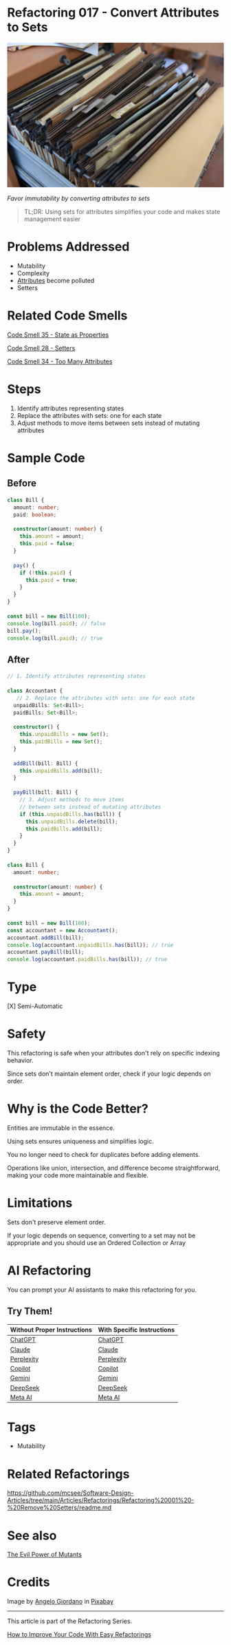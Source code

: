 # Refactoring 017 - Convert Attributes to Sets

![Refactoring 017 - Convert Attributes to Sets](Refactoring%20017%20-%20Convert%20Attributes%20to%20Sets.jpg)

*Favor immutability by converting attributes to sets*

> TL;DR: Using sets for attributes simplifies your code and makes state management easier

# Problems Addressed

- Mutability 
- Complexity
- [Attributes](https://github.com/mcsee/Software-Design-Articles/tree/main/Articles/Code%20Smells/Code%20Smell%2034%20-%20Too%20Many%20Attributes/readme.md) become polluted  
- Setters  

# Related Code Smells

[Code Smell 35 - State as Properties](https://github.com/mcsee/Software-Design-Articles/tree/main/Articles/Code%20Smells/Code%20Smell%2035%20-%20State%20as%20Properties/readme.md)

[Code Smell 28 - Setters](https://github.com/mcsee/Software-Design-Articles/tree/main/Articles/Code%20Smells/Code%20Smell%2028%20-%20Setters/readme.md)

[Code Smell 34 - Too Many Attributes](https://github.com/mcsee/Software-Design-Articles/tree/main/Articles/Code%20Smells/Code%20Smell%2034%20-%20Too%20Many%20Attributes/readme.md)

# Steps

1. Identify attributes representing states
2. Replace the attributes with sets: one for each state
3. Adjust methods to move items between sets instead of mutating attributes

# Sample Code

## Before

<!-- [Gist Url](https://gist.github.com/mcsee/18b119021e9a5c4e2340a72a0bd12978) -->

```typescript
class Bill {
  amount: number;
  paid: boolean;

  constructor(amount: number) {
    this.amount = amount;
    this.paid = false;
  }

  pay() {
    if (!this.paid) {
      this.paid = true;
    }
  }
}

const bill = new Bill(100);
console.log(bill.paid); // false
bill.pay();
console.log(bill.paid); // true
```

## After

<!-- [Gist Url](https://gist.github.com/mcsee/f05f0411564b9a39697ebfa848e46995) -->

```typescript
// 1. Identify attributes representing states

class Accountant {  
   // 2. Replace the attributes with sets: one for each state
  unpaidBills: Set<Bill>;
  paidBills: Set<Bill>;

  constructor() {
    this.unpaidBills = new Set();
    this.paidBills = new Set();
  }

  addBill(bill: Bill) {
    this.unpaidBills.add(bill);
  }

  payBill(bill: Bill) {    
    // 3. Adjust methods to move items
    // between sets instead of mutating attributes
    if (this.unpaidBills.has(bill)) {
      this.unpaidBills.delete(bill);
      this.paidBills.add(bill);
    }
  }
}

class Bill {
  amount: number;

  constructor(amount: number) {
    this.amount = amount;
  }
}

const bill = new Bill(100);
const accountant = new Accountant();
accountant.addBill(bill);
console.log(accountant.unpaidBills.has(bill)); // true
accountant.payBill(bill);
console.log(accountant.paidBills.has(bill)); // true
```

# Type

[X] Semi-Automatic

# Safety

This refactoring is safe when your attributes don't rely on specific indexing behavior.

Since sets don't maintain element order, check if your logic depends on order.

# Why is the Code Better?

Entities are immutable in the essence.

Using sets ensures uniqueness and simplifies logic.

You no longer need to check for duplicates before adding elements.

Operations like union, intersection, and difference become straightforward, making your code more maintainable and flexible.

# Limitations

Sets don't preserve element order.

If your logic depends on sequence, converting to a set may not be appropriate and you should use an Ordered Collection or Array

# AI Refactoring

You can prompt your AI assistants to make this refactoring for you.

## Try Them!     

| Without Proper Instructions    | With Specific Instructions |
| -------- | ------- |
| [ChatGPT](https://chat.openai.com/?q=Correct+and+explain+this+code%3A+%60%60%60typescript%0D%0Aclass+Bill+%7B%0A++amount%3A+number%3B%0A++paid%3A+boolean%3B%0A%0A++constructor%28amount%3A+number%29+%7B%0A++++this.amount+%3D+amount%3B%0A++++this.paid+%3D+false%3B%0A++%7D%0A%0A++pay%28%29+%7B%0A++++if+%28%21this.paid%29+%7B%0A++++++this.paid+%3D+true%3B%0A++++%7D%0A++%7D%0A%7D%0A%0Aconst+bill+%3D+new+Bill%28100%29%3B%0Aconsole.log%28bill.paid%29%3B+%2F%2F+false%0Abill.pay%28%29%3B%0Aconsole.log%28bill.paid%29%3B+%2F%2F+true%0D%0A%60%60%60) | [ChatGPT](https://chat.openai.com/?q=Convert+internal+attributes+to+external+sets+usage%3A+%60%60%60typescript%0D%0Aclass+Bill+%7B%0A++amount%3A+number%3B%0A++paid%3A+boolean%3B%0A%0A++constructor%28amount%3A+number%29+%7B%0A++++this.amount+%3D+amount%3B%0A++++this.paid+%3D+false%3B%0A++%7D%0A%0A++pay%28%29+%7B%0A++++if+%28%21this.paid%29+%7B%0A++++++this.paid+%3D+true%3B%0A++++%7D%0A++%7D%0A%7D%0A%0Aconst+bill+%3D+new+Bill%28100%29%3B%0Aconsole.log%28bill.paid%29%3B+%2F%2F+false%0Abill.pay%28%29%3B%0Aconsole.log%28bill.paid%29%3B+%2F%2F+true%0D%0A%60%60%60) |
| [Claude](https://claude.ai/new?q=Correct+and+explain+this+code%3A+%60%60%60typescript%0D%0Aclass+Bill+%7B%0A++amount%3A+number%3B%0A++paid%3A+boolean%3B%0A%0A++constructor%28amount%3A+number%29+%7B%0A++++this.amount+%3D+amount%3B%0A++++this.paid+%3D+false%3B%0A++%7D%0A%0A++pay%28%29+%7B%0A++++if+%28%21this.paid%29+%7B%0A++++++this.paid+%3D+true%3B%0A++++%7D%0A++%7D%0A%7D%0A%0Aconst+bill+%3D+new+Bill%28100%29%3B%0Aconsole.log%28bill.paid%29%3B+%2F%2F+false%0Abill.pay%28%29%3B%0Aconsole.log%28bill.paid%29%3B+%2F%2F+true%0D%0A%60%60%60) | [Claude](https://claude.ai/new?q=Convert+internal+attributes+to+external+sets+usage%3A+%60%60%60typescript%0D%0Aclass+Bill+%7B%0A++amount%3A+number%3B%0A++paid%3A+boolean%3B%0A%0A++constructor%28amount%3A+number%29+%7B%0A++++this.amount+%3D+amount%3B%0A++++this.paid+%3D+false%3B%0A++%7D%0A%0A++pay%28%29+%7B%0A++++if+%28%21this.paid%29+%7B%0A++++++this.paid+%3D+true%3B%0A++++%7D%0A++%7D%0A%7D%0A%0Aconst+bill+%3D+new+Bill%28100%29%3B%0Aconsole.log%28bill.paid%29%3B+%2F%2F+false%0Abill.pay%28%29%3B%0Aconsole.log%28bill.paid%29%3B+%2F%2F+true%0D%0A%60%60%60) |
| [Perplexity](https://www.perplexity.ai/?q=Correct+and+explain+this+code%3A+%60%60%60typescript%0D%0Aclass+Bill+%7B%0A++amount%3A+number%3B%0A++paid%3A+boolean%3B%0A%0A++constructor%28amount%3A+number%29+%7B%0A++++this.amount+%3D+amount%3B%0A++++this.paid+%3D+false%3B%0A++%7D%0A%0A++pay%28%29+%7B%0A++++if+%28%21this.paid%29+%7B%0A++++++this.paid+%3D+true%3B%0A++++%7D%0A++%7D%0A%7D%0A%0Aconst+bill+%3D+new+Bill%28100%29%3B%0Aconsole.log%28bill.paid%29%3B+%2F%2F+false%0Abill.pay%28%29%3B%0Aconsole.log%28bill.paid%29%3B+%2F%2F+true%0D%0A%60%60%60) | [Perplexity](https://www.perplexity.ai/?q=Convert+internal+attributes+to+external+sets+usage%3A+%60%60%60typescript%0D%0Aclass+Bill+%7B%0A++amount%3A+number%3B%0A++paid%3A+boolean%3B%0A%0A++constructor%28amount%3A+number%29+%7B%0A++++this.amount+%3D+amount%3B%0A++++this.paid+%3D+false%3B%0A++%7D%0A%0A++pay%28%29+%7B%0A++++if+%28%21this.paid%29+%7B%0A++++++this.paid+%3D+true%3B%0A++++%7D%0A++%7D%0A%7D%0A%0Aconst+bill+%3D+new+Bill%28100%29%3B%0Aconsole.log%28bill.paid%29%3B+%2F%2F+false%0Abill.pay%28%29%3B%0Aconsole.log%28bill.paid%29%3B+%2F%2F+true%0D%0A%60%60%60) |
| [Copilot](https://www.bing.com/chat?showconv=1&sendquery=1&q=Correct+and+explain+this+code%3A+%60%60%60typescript%0D%0Aclass+Bill+%7B%0A++amount%3A+number%3B%0A++paid%3A+boolean%3B%0A%0A++constructor%28amount%3A+number%29+%7B%0A++++this.amount+%3D+amount%3B%0A++++this.paid+%3D+false%3B%0A++%7D%0A%0A++pay%28%29+%7B%0A++++if+%28%21this.paid%29+%7B%0A++++++this.paid+%3D+true%3B%0A++++%7D%0A++%7D%0A%7D%0A%0Aconst+bill+%3D+new+Bill%28100%29%3B%0Aconsole.log%28bill.paid%29%3B+%2F%2F+false%0Abill.pay%28%29%3B%0Aconsole.log%28bill.paid%29%3B+%2F%2F+true%0D%0A%60%60%60) | [Copilot](https://www.bing.com/chat?showconv=1&sendquery=1&q=Convert+internal+attributes+to+external+sets+usage%3A+%60%60%60typescript%0D%0Aclass+Bill+%7B%0A++amount%3A+number%3B%0A++paid%3A+boolean%3B%0A%0A++constructor%28amount%3A+number%29+%7B%0A++++this.amount+%3D+amount%3B%0A++++this.paid+%3D+false%3B%0A++%7D%0A%0A++pay%28%29+%7B%0A++++if+%28%21this.paid%29+%7B%0A++++++this.paid+%3D+true%3B%0A++++%7D%0A++%7D%0A%7D%0A%0Aconst+bill+%3D+new+Bill%28100%29%3B%0Aconsole.log%28bill.paid%29%3B+%2F%2F+false%0Abill.pay%28%29%3B%0Aconsole.log%28bill.paid%29%3B+%2F%2F+true%0D%0A%60%60%60) |
| [Gemini](https://gemini.google.com/?q=Correct+and+explain+this+code%3A+%60%60%60typescript%0D%0Aclass+Bill+%7B%0A++amount%3A+number%3B%0A++paid%3A+boolean%3B%0A%0A++constructor%28amount%3A+number%29+%7B%0A++++this.amount+%3D+amount%3B%0A++++this.paid+%3D+false%3B%0A++%7D%0A%0A++pay%28%29+%7B%0A++++if+%28%21this.paid%29+%7B%0A++++++this.paid+%3D+true%3B%0A++++%7D%0A++%7D%0A%7D%0A%0Aconst+bill+%3D+new+Bill%28100%29%3B%0Aconsole.log%28bill.paid%29%3B+%2F%2F+false%0Abill.pay%28%29%3B%0Aconsole.log%28bill.paid%29%3B+%2F%2F+true%0D%0A%60%60%60) | [Gemini](https://gemini.google.com/?q=Convert+internal+attributes+to+external+sets+usage%3A+%60%60%60typescript%0D%0Aclass+Bill+%7B%0A++amount%3A+number%3B%0A++paid%3A+boolean%3B%0A%0A++constructor%28amount%3A+number%29+%7B%0A++++this.amount+%3D+amount%3B%0A++++this.paid+%3D+false%3B%0A++%7D%0A%0A++pay%28%29+%7B%0A++++if+%28%21this.paid%29+%7B%0A++++++this.paid+%3D+true%3B%0A++++%7D%0A++%7D%0A%7D%0A%0Aconst+bill+%3D+new+Bill%28100%29%3B%0Aconsole.log%28bill.paid%29%3B+%2F%2F+false%0Abill.pay%28%29%3B%0Aconsole.log%28bill.paid%29%3B+%2F%2F+true%0D%0A%60%60%60) | 
| [DeepSeek](https://chat.deepseek.com/?q=Correct+and+explain+this+code%3A+%60%60%60typescript%0D%0Aclass+Bill+%7B%0A++amount%3A+number%3B%0A++paid%3A+boolean%3B%0A%0A++constructor%28amount%3A+number%29+%7B%0A++++this.amount+%3D+amount%3B%0A++++this.paid+%3D+false%3B%0A++%7D%0A%0A++pay%28%29+%7B%0A++++if+%28%21this.paid%29+%7B%0A++++++this.paid+%3D+true%3B%0A++++%7D%0A++%7D%0A%7D%0A%0Aconst+bill+%3D+new+Bill%28100%29%3B%0Aconsole.log%28bill.paid%29%3B+%2F%2F+false%0Abill.pay%28%29%3B%0Aconsole.log%28bill.paid%29%3B+%2F%2F+true%0D%0A%60%60%60) | [DeepSeek](https://chat.deepseek.com/?q=Convert+internal+attributes+to+external+sets+usage%3A+%60%60%60typescript%0D%0Aclass+Bill+%7B%0A++amount%3A+number%3B%0A++paid%3A+boolean%3B%0A%0A++constructor%28amount%3A+number%29+%7B%0A++++this.amount+%3D+amount%3B%0A++++this.paid+%3D+false%3B%0A++%7D%0A%0A++pay%28%29+%7B%0A++++if+%28%21this.paid%29+%7B%0A++++++this.paid+%3D+true%3B%0A++++%7D%0A++%7D%0A%7D%0A%0Aconst+bill+%3D+new+Bill%28100%29%3B%0Aconsole.log%28bill.paid%29%3B+%2F%2F+false%0Abill.pay%28%29%3B%0Aconsole.log%28bill.paid%29%3B+%2F%2F+true%0D%0A%60%60%60) | 
| [Meta AI](https://www.meta.ai/chat?q=Correct+and+explain+this+code%3A+%60%60%60typescript%0D%0Aclass+Bill+%7B%0A++amount%3A+number%3B%0A++paid%3A+boolean%3B%0A%0A++constructor%28amount%3A+number%29+%7B%0A++++this.amount+%3D+amount%3B%0A++++this.paid+%3D+false%3B%0A++%7D%0A%0A++pay%28%29+%7B%0A++++if+%28%21this.paid%29+%7B%0A++++++this.paid+%3D+true%3B%0A++++%7D%0A++%7D%0A%7D%0A%0Aconst+bill+%3D+new+Bill%28100%29%3B%0Aconsole.log%28bill.paid%29%3B+%2F%2F+false%0Abill.pay%28%29%3B%0Aconsole.log%28bill.paid%29%3B+%2F%2F+true%0D%0A%60%60%60) | [Meta AI](https://www.meta.ai/?q=Convert+internal+attributes+to+external+sets+usage%3A+%60%60%60typescript%0D%0Aclass+Bill+%7B%0A++amount%3A+number%3B%0A++paid%3A+boolean%3B%0A%0A++constructor%28amount%3A+number%29+%7B%0A++++this.amount+%3D+amount%3B%0A++++this.paid+%3D+false%3B%0A++%7D%0A%0A++pay%28%29+%7B%0A++++if+%28%21this.paid%29+%7B%0A++++++this.paid+%3D+true%3B%0A++++%7D%0A++%7D%0A%7D%0A%0Aconst+bill+%3D+new+Bill%28100%29%3B%0Aconsole.log%28bill.paid%29%3B+%2F%2F+false%0Abill.pay%28%29%3B%0Aconsole.log%28bill.paid%29%3B+%2F%2F+true%0D%0A%60%60%60) |   

# Tags

- Mutability

# Related Refactorings

https://github.com/mcsee/Software-Design-Articles/tree/main/Articles/Refactorings/Refactoring%20001%20-%20Remove%20Setters/readme.md

# See also

[The Evil Power of Mutants](https://github.com/mcsee/Software-Design-Articles/tree/main/Articles/Theory/The%20Evil%20Power%20of%20Mutants/readme.md)

# Credits

Image by [Angelo Giordano](https://pixabay.com/users/angelo_giordano-753934/) in [Pixabay](https://pixabay.com/)

* * * 

This article is part of the Refactoring Series.

[How to Improve Your Code With Easy Refactorings](https://github.com/mcsee/Software-Design-Articles/tree/main/Articles/Refactorings/How%20to%20Improve%20your%20Code%20With%20Easy%20Refactorings/readme.md)